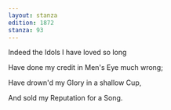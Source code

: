 ```yaml
---
layout: stanza
edition: 1872
stanza: 93
---
```


Indeed the Idols I have loved so long

Have done my credit in Men's Eye much wrong;

Have drown'd my Glory in a shallow Cup,

And sold my Reputation for a Song.